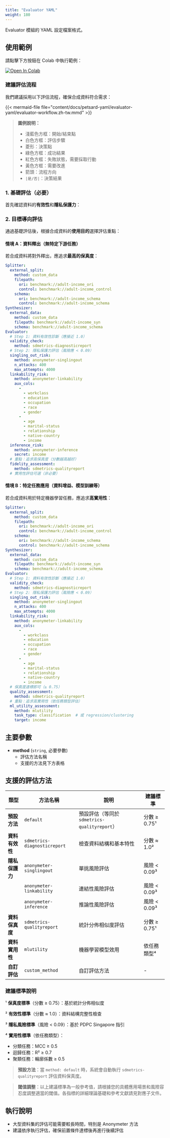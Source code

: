 ```yaml
---
title: "Evaluator YAML"
weight: 180
---
```


Evaluator 模組的 YAML 設定檔案格式。

## 使用範例

請點擊下方按鈕在 Colab 中執行範例：

[![Open In Colab](https://colab.research.google.com/assets/colab-badge.svg)](https://colab.research.google.com/github/nics-tw/petsard/blob/main/demo/petsard-yaml/evaluator-yaml/evaluator.ipynb)

### 建議評估流程

我們建議採用以下評估流程，確保合成資料符合需求：

{{< mermaid-file file="content/docs/petsard-yaml/evaluator-yaml/evaluator-workflow.zh-tw.mmd" >}}

> **圖例說明：**
> - 淺藍色方框：開始/結束點
> - 白色方框：評估步驟
> - 菱形：決策點
> - 綠色方框：成功結果
> - 紅色方框：失敗狀態，需要採取行動
> - 黃色方框：需要改進
> - 箭頭：流程方向
> - `|是/否|`：決策結果

### 1. 基礎評估（必要）

首先確認資料的**有效性**和**隱私保護力**：

### 2. 目標導向評估

通過基礎評估後，根據合成資料的**使用目的**選擇評估重點：

#### 情境 A：資料釋出（無特定下游任務）

若合成資料將對外釋出，應追求**最高的保真度**：

```yaml
Splitter:
  external_split:
    method: custom_data
    filepath:
      ori: benchmark://adult-income_ori
      control: benchmark://adult-income_control
    schema:
      ori: benchmark://adult-income_schema
      control: benchmark://adult-income_schema
Synthesizer:
  external_data:
    method: custom_data
    filepath: benchmark://adult-income_syn
    schema: benchmark://adult-income_schema
Evaluator:
  # Step 1: 資料有效性診斷（應接近 1.0）
  validity_check:
    method: sdmetrics-diagnosticreport
  # Step 2: 隱私保護力評估（風險應 < 0.09）
  singling_out_risk:
    method: anonymeter-singlingout
    n_attacks: 400
    max_attempts: 4000
  linkability_risk:
    method: anonymeter-linkability
    aux_cols:
      -
        - workclass
        - education
        - occupation
        - race
        - gender
      -
        - age
        - marital-status
        - relationship
        - native-country
        - income
  inference_risk:
    method: anonymeter-inference
    secret: income
  # 重點：追求高保真度（分數越高越好）
  fidelity_assessment:
    method: sdmetrics-qualityreport
  # 實用性評估可選（非必要）
```

#### 情境 B：特定任務應用（資料增益、模型訓練等）

若合成資料用於特定機器學習任務，應追求**高實用性**：

```yaml
Splitter:
  external_split:
    method: custom_data
    filepath:
      ori: benchmark://adult-income_ori
      control: benchmark://adult-income_control
    schema:
      ori: benchmark://adult-income_schema
      control: benchmark://adult-income_schema
Synthesizer:
  external_data:
    method: custom_data
    filepath: benchmark://adult-income_syn
    schema: benchmark://adult-income_schema
Evaluator:
  # Step 1: 資料有效性診斷（應接近 1.0）
  validity_check:
    method: sdmetrics-diagnosticreport
  # Step 2: 隱私保護力評估（風險應 < 0.09）
  singling_out_risk:
    method: anonymeter-singlingout
    n_attacks: 400
    max_attempts: 4000
  linkability_risk:
    method: anonymeter-linkability
    aux_cols:
      -
        - workclass
        - education
        - occupation
        - race
        - gender
      -
        - age
        - marital-status
        - relationship
        - native-country
        - income
  # 保真度達標即可（≥ 0.75）
  quality_assessment:
    method: sdmetrics-qualityreport
  # 重點：追求高實用性（依任務類型評估）
  ml_utility_assessment:
    method: mlutility
    task_type: classification  # 或 regression/clustering
    target: income
```

## 主要參數

- **method** (`string`, 必要參數)
  - 評估方法名稱
  - 支援的方法見下方表格

## 支援的評估方法

| 類型 | 方法名稱 | 說明 | 建議標準 |
|------|---------|------|----------|
| **預設方法** | `default` | 預設評估（等同於 `sdmetrics-qualityreport`） | 分數 ≥ 0.75¹ |
| **資料有效性** | `sdmetrics-diagnosticreport` | 檢查資料結構和基本特性 | 分數 ≈ 1.0² |
| **隱私保護力** | `anonymeter-singlingout` | 單挑風險評估 | 風險 < 0.09³ |
| | `anonymeter-linkability` | 連結性風險評估 | 風險 < 0.09³ |
| | `anonymeter-inference` | 推論性風險評估 | 風險 < 0.09³ |
| **資料保真度** | `sdmetrics-qualityreport` | 統計分佈相似度評估 | 分數 ≥ 0.75¹ |
| **資料實用性** | `mlutility` | 機器學習模型效用 | 依任務類型⁴ |
| **自訂評估** | `custom_method` | 自訂評估方法 | - |

### 建議標準說明

¹ **保真度標準**（分數 ≥ 0.75）：基於統計分佈相似度

² **有效性標準**（分數 ≈ 1.0）：資料結構完整性檢查

³ **隱私風險標準**（風險 < 0.09）：基於 PDPC Singapore 指引

⁴ **實用性標準**（依任務類型）：
- 分類任務：MCC ≥ 0.5
- 迴歸任務：R² ≥ 0.7
- 聚類任務：輪廓係數 ≥ 0.5

> **預設方法**：當 `method: default` 時，系統會自動執行 `sdmetrics-qualityreport` 評估資料保真度。

> **閾值調整**：以上建議標準為一般參考值，請根據您的具體應用場景和風險容忍度調整適當的閾值。各指標的詳細理論基礎和參考文獻請見對應子文件。

## 執行說明

- 大型資料集的評估可能需要較長時間，特別是 Anonymeter 方法
- 建議依序執行評估，確保前置條件達標後再進行後續評估